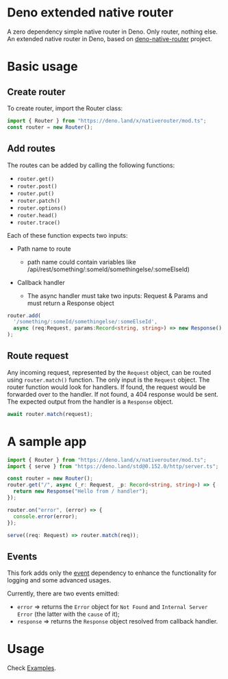 # Deno extended native router
A zero dependency simple native router in Deno. Only router, nothing else.
An extended native router in Deno, based on [deno-native-router](https://github.com/mayankchoubey/deno-native-router) project.

# Basic usage

## Create router

To create router, import the Router class:

```ts
import { Router } from "https://deno.land/x/nativerouter/mod.ts";
const router = new Router();
```

## Add routes
The routes can be added by calling the following functions: 
- ```router.get()``` 
- ```router.post()``` 
- ```router.put()```
- ```router.patch()```
- ```router.options()```
- ```router.head()``` 
- ```router.trace()```

Each of these function expects two inputs:
- Path name to route
  - path name could contain variables like /api/rest/something/:someId/somethingelse/:someElseId)

- Callback handler
  - The async handler must take two inputs: Request & Params and must return a Response object
```ts
router.add(
  '/something/:someId/somethingelse/:someElseId', 
  async (req:Request, params:Record<string, string>) => new Response()
);
```

## Route request
Any incoming request, represented by the ```Request``` object, can be routed using ```router.match()``` function. The only input is the ```Request``` object. The router function would look for handlers. If found, the request would be forwarded over to the handler. If not found, a 404 response would be sent. The expected output from the handler is a ```Response``` object.

```ts
await router.match(request);
```

# A sample app
```ts
import { Router } from "https://deno.land/x/nativerouter/mod.ts";
import { serve } from "https://deno.land/std@0.152.0/http/server.ts";

const router = new Router();
router.get("/", async (_r: Request, _p: Record<string, string>) => {
  return new Response("Hello from / handler");
});

router.on("error", (error) => {
  console.error(error);
});

serve((req: Request) => router.match(req));

```

## Events

This fork adds only the [event](https://deno.land/x/event@2.0.1/mod.ts) dependency to enhance the functionality for logging and some advanced usages.

Currently, there are two events emitted:
- `error` => returns the `Error` object for `Not Found` and `Internal Server Error` (the latter with the `cause` of it);
- `response` => returns the `Response` object resolved from callback handler.

# Usage
Check [Examples](./example.ts).
